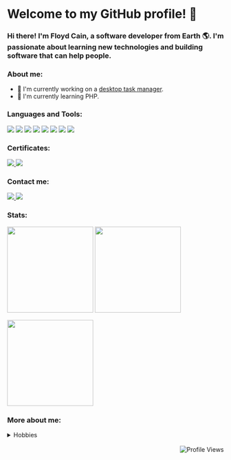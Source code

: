 # Welcome to my GitHub profile! 🚀

### Hi there! I'm Floyd Cain, a software developer from Earth 🌎. I'm passionate about learning new technologies and building software that can help people. 

### About me:

- 🔭 I'm currently working on a [desktop task manager](https://github.com/cainfe/TaskManager).
- 🌱 I'm currently learning PHP.

### Languages and Tools:
<p>
    <img src="https://img.shields.io/badge/-Java-007396?style=flat-square&logo=java&logoColor=white" />
    <img src="https://img.shields.io/badge/-PHP-777BB4?style=flat-square&logo=php&logoColor=white" />
    <img src="https://img.shields.io/badge/-JavaScript-F7DF1E?style=flat-square&logo=javascript&logoColor=black" />
    <img src="https://img.shields.io/badge/-HTML5-E34F26?style=flat-square&logo=html5&logoColor=white" />
    <img src="https://img.shields.io/badge/-CSS3-1572B6?style=flat-square&logo=css3&logoColor=white" />
    <img src="https://img.shields.io/badge/-Git-F05032?style=flat-square&logo=git&logoColor=white" />
    <img src="https://img.shields.io/badge/-GitHub-181717?style=flat-square&logo=github&logoColor=white" />
    <img src="https://img.shields.io/badge/-Visual%20Studio%20Code-007ACC?style=flat-square&logo=visual-studio-code&logoColor=white" />
</p>

### Certificates:
<p>
    <a href="https://catalog-education.oracle.com/pls/certview/sharebadge?id=FAC6EFC67FD2FF57629F21E1AEDF6B072C32C4E27CA85638FEAC302210B70F71" target="_blank">
        <img src="https://img.shields.io/badge/-Oracle%20Certified%20Associate%2C%20Java%20SE%208%20Programmer-FF0000?style=flat-square" />
    </a>
    <a href="https://www.credly.com/badges/b92fd9ce-6e6b-45c9-a3e1-8f917f57792f/public_url" target="_blank">
        <img src="https://img.shields.io/badge/-GitHub%20Foundations-000000?style=flat-square&logo=github&logoColor=white" />
    </a>
</p>

### Contact me:
<p>
    <a href="https://www.linkedin.com/in/floydcain/" target="_blank">
        <img src="https://img.shields.io/badge/-LinkedIn-0077B5?style=flat-square&logo=linkedin&logoColor=white" />
    </a>
    <a href="https://leetcode.com/u/cainfe636/" target="_blank">
        <img src="https://img.shields.io/badge/-LeetCode-FFA116?style=flat-square&logo=leetcode&logoColor=black" />
    </a>
</p>

### Stats:
<p>
    <img height=200 align=center src="https://github-readme-stats.vercel.app/api/top-langs/?username=cainfe&layout=compact&theme=dark" />
    <img height=200 align=center src="https://github-readme-stats.vercel.app/api?username=cainfe&show_icons=true&theme=dark" /><br><br>
    <img height=200 align=center src="https://leetcard.jacoblin.cool/cainfe636" />
</p>


### More about me:
<details>
<summary>Hobbies</summary>

<details> 
<summary>🎮 Playing video games</summary>
I enjoy playing video games in my free time. Some of my favorite games are:<br>
<table>
<tr>
<td>
    <div align=center>
        Stellaris<br>
        <img src="https://steamcdn-a.akamaihd.net/steam/apps/281990/library_600x900_2x.jpg" width="200" alt="Stellaris" />
    </div>
</td>
<td>
    <div align=center>
        Skyrim<br>
        <img src="https://steamcdn-a.akamaihd.net/steam/apps/72850/library_600x900_2x.jpg" width="200" alt="Skyrim" />
    </div>
</td>
<td>
    <div align=center>
        Battlefield 1<br>
        <img src="https://steamcdn-a.akamaihd.net/steam/apps/1238840/library_600x900_2x.jpg" width="200" alt="Battlefield 1" />
    </div>
</td>
</tr>
</table>
</details>
<br>
<details>
<summary>☕ Practicing my barista skills</summary>
I love making coffee and trying new recipes. Some of my favorite drinks are:<br>
<ul>
    <li>🍵 Plain Cappuccino</li>
    <li>🍵 Caramel Macchiato</li>
    <li>🍵 Cortado</li> 
</ul>
</details>
<br>
<details>
<summary>📚 Reading books</summary>
I enjoy reading books daily. Some of my favorite books are:<br>
<table>
<tr>
<td>
    <div align=center>
        The Pragmatic Programmer<br>
        <img src="https://books.google.com/books/content?id=LhOlDwAAQBAJ&printsec=frontcover&img=1&source=gbs_api" width="200" alt="The Pragmatic Programmer" />
    </div>
</td>
<td>
    <div align=center>
        The Clean Coder<br>
        <img src="https://books.google.com/books/content?id=VQlvAQAAQBAJ&printsec=frontcover&img=1&source=gbs_api" width="200" alt="Clean Code" />
    </div>
</td>
<td>
    <div align=center>
        Dune<br>
        <img src="https://books.google.com/books/content?id=nrRKDwAAQBAJ&printsec=frontcover&img=1&source=gbs_api" width="200" alt="Dune" />
    </div>
</td>
</tr>
</table>
</details>
</details>
<br>
<img align=right src="https://komarev.com/ghpvc/?username=cainfe&style=flat-square&color=green" alt="Profile Views" />
